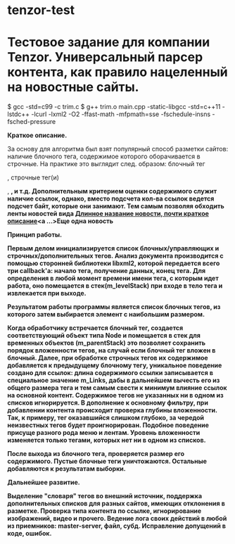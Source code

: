 tenzor-test
===========
Тестовое задание для компании Tenzor. Универсальный парсер контента, как правило нацеленный на новостные сайты.
===========
$ gcc -std=c99 -c trim.c
$ g++ trim.o main.cpp -static-libgcc -std=c++11 -lstdc++ -lcurl -lxml2 -O2 -ffast-math -mfpmath=sse -fschedule-insns -fsched-pressure

**Краткое описание.**

За основу для алгоритма был взят популярный способ разметки сайтов: наличие блочного тега, содержимое которого оборачивается в строчные. На практике это выглядит след. образом: блочный тег <div>, строчные тег(и) <p>, <b>, <a> и т.д.
Дополнительным критерием оценки содержимого служит наличие ссылок, однако, вместо подсчета кол-ва ссылок ведется подсчет байт, которые они занимают. Тем самым позволяя обходить ленты новостей вида <a href="link to the page">Длинное название новости, почти краткое описание</a><a ...>Еще одна новость</a>


**Принцип работы.**

Первым делом инициализируется список блочных/управляющих и строчных/дополнительных тегов. Анализ документа производится с помощью сторонней библиотеки libxml2, которой передается всего три callback'a: начало тега, получение данных, конец тега.
Для определения в любой момент времени имени тега, с которым идет работа, оно помещается в стек(m_levelStack) при входе в тело тега и извлекается при выходе.

Результатом работы программы является список блочных тегов, из которого затем выбирается элемент с наибольшим размером.

Когда обработчику встречается блочный тег, создается соответствующий объект типа Node и помещается в стек для временных объектов (m_parentStack) это позволяет сохранить порядок вложенности тегов, на случай если блочный тег вложен в блочный. 
Далее, при обработке строчных тегов их содержимое добавляется к предыдущему блочному тегу, уникальное поведение создано для ссылок: длина содержимого ссылки записывается в специальное значение m_Links, дабы в дальнейшем вычесть его из общего размера тега и тем самым свести к минимум влияние ссылок на основной контент.
Содержимое тегов не указанных ни в одном из списков игнорируется.
В дополнение к основному фильтру, при добавлении контента происходит проверка глубины вложенности. Так, к примеру, тег оказавшийся слишком глубоко, за чередой неизвестных тегов будет проигнорирован. Подобное поведение присуще разного рода меню и лентам. Уровень вложенности изменяется только тегами, которых нет ни в одном из списков.

После выхода из блочного тега, проверяется размер его содержимого. Пустые блочные теги уничтожаются. Остальные добавляются к результатам выборки.


**Дальнейшее развитие.**

Выделение "словаря" тегов во внешний источник, поддержка дополнительных списков для разных сайтов, имеющих отклонения в разметке.
Проверка типа контента по ссылке, игнорирование изображений, видео и прочего.
Ведение лога своих действий в любой из приемников: master-server, файл, субд.
Исправление допущений в коде, ошибок.

